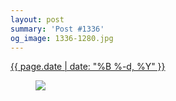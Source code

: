 ```yaml
---
layout: post
summary: 'Post #1336'
og_image: 1336-1280.jpg
---
```


<p>
 <time>
  <a href="/1336">
   {{ page.date | date: "%B %-d, %Y" }}
  </a>
 </time>
 <a href="/1336">
  <figure data-taken="4/24/2021">
   <img sizes="(min-width: 700px) 50vw, calc(100vw - 2rem)" src="{{ site.assets_url }}/1336-640.jpg" srcset="{{ site.assets_url }}/1336-320.jpg 320w, {{ site.assets_url }}/1336-640.jpg 640w, {{ site.assets_url }}/1336-960.jpg 960w, {{ site.assets_url }}/1336-1280.jpg 1280w"/>
  </figure>
 </a>
</p>
